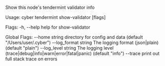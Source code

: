 Show this node's tendermint validator info

Usage:
  cyber tendermint show-validator [flags]

Flags:
  -h, --help   help for show-validator

Global Flags:
      --home string         directory for config and data (default "/Users/user/.cyber")
      --log_format string   The logging format (json|plain) (default "plain")
      --log_level string    The logging level (trace|debug|info|warn|error|fatal|panic) (default "info")
      --trace               print out full stack trace on errors
